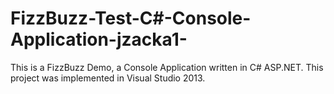 # FizzBuzz-Test-C#-Console-Application-jzacka1-
This is a FizzBuzz Demo, a Console Application written in C# ASP.NET.  This project was implemented in Visual Studio 2013.
